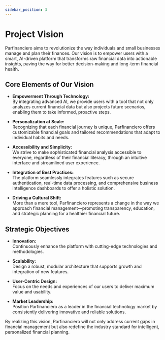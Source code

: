 ```yaml
---
sidebar_position: 3
---
```


# Project Vision

Parfinanciero aims to revolutionize the way individuals and small businesses manage and plan their finances. Our vision is to empower users with a smart, AI-driven platform that transforms raw financial data into actionable insights, paving the way for better decision-making and long-term financial health.

## Core Elements of Our Vision

- **Empowerment Through Technology:**  
  By integrating advanced AI, we provide users with a tool that not only analyzes current financial data but also projects future scenarios, enabling them to take informed, proactive steps.

- **Personalization at Scale:**  
  Recognizing that each financial journey is unique, Parfinanciero offers customizable financial goals and tailored recommendations that adapt to individual habits and needs.

- **Accessibility and Simplicity:**  
  We strive to make sophisticated financial analysis accessible to everyone, regardless of their financial literacy, through an intuitive interface and streamlined user experience.

- **Integration of Best Practices:**  
  The platform seamlessly integrates features such as secure authentication, real-time data processing, and comprehensive business intelligence dashboards to offer a holistic solution.

- **Driving a Cultural Shift:**  
  More than a mere tool, Parfinanciero represents a change in the way we approach financial management—promoting transparency, education, and strategic planning for a healthier financial future.

## Strategic Objectives

- **Innovation:**  
  Continuously enhance the platform with cutting-edge technologies and methodologies.
  
- **Scalability:**  
  Design a robust, modular architecture that supports growth and integration of new features.

- **User-Centric Design:**  
  Focus on the needs and experiences of our users to deliver maximum value and usability.

- **Market Leadership:**  
  Position Parfinanciero as a leader in the financial technology market by consistently delivering innovative and reliable solutions.

By realizing this vision, Parfinanciero will not only address current gaps in financial management but also redefine the industry standard for intelligent, personalized financial planning.
